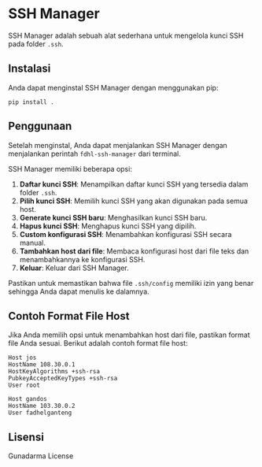 # SSH Manager

SSH Manager adalah sebuah alat sederhana untuk mengelola kunci SSH pada folder `.ssh`.

## Instalasi

Anda dapat menginstal SSH Manager dengan menggunakan pip:

```
pip install .
```

## Penggunaan

Setelah menginstal, Anda dapat menjalankan SSH Manager dengan menjalankan perintah `fdhl-ssh-manager` dari terminal.

SSH Manager memiliki beberapa opsi:

1. **Daftar kunci SSH**: Menampilkan daftar kunci SSH yang tersedia dalam folder `.ssh`.
2. **Pilih kunci SSH**: Memilih kunci SSH yang akan digunakan pada semua host.
3. **Generate kunci SSH baru**: Menghasilkan kunci SSH baru.
4. **Hapus kunci SSH**: Menghapus kunci SSH yang dipilih.
5. **Custom konfigurasi SSH**: Menambahkan konfigurasi SSH secara manual.
6. **Tambahkan host dari file**: Membaca konfigurasi host dari file teks dan menambahkannya ke konfigurasi SSH.
7. **Keluar**: Keluar dari SSH Manager.

Pastikan untuk memastikan bahwa file `.ssh/config` memiliki izin yang benar sehingga Anda dapat menulis ke dalamnya.

## Contoh Format File Host

Jika Anda memilih opsi untuk menambahkan host dari file, pastikan format file Anda sesuai. Berikut adalah contoh format file host:

```
Host jos
HostName 108.30.0.1
HostKeyAlgorithms +ssh-rsa
PubkeyAcceptedKeyTypes +ssh-rsa
User root

Host gandos
HostName 103.30.0.2
User fadhelganteng
```

## Lisensi

Gunadarma License
